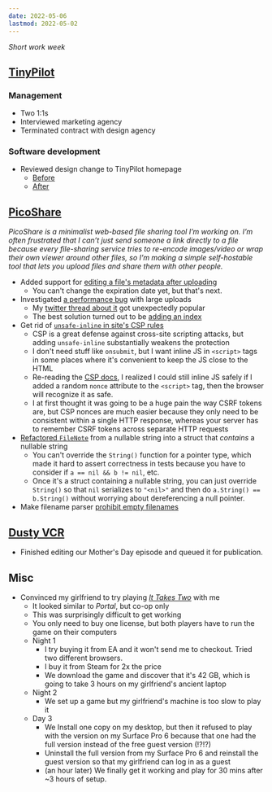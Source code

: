 ```yaml
---
date: 2022-05-06
lastmod: 2022-05-02
---
```


_Short work week_

## [TinyPilot](https://tinypilotkvm.com)

### Management

- Two 1:1s
- Interviewed marketing agency
- Terminated contract with design agency

### Software development

- Reviewed design change to TinyPilot homepage
  - [Before](NfHK.webp)
  - [After](5a84.webp)

## [PicoShare](https://pico.rocks)

_PicoShare is a minimalist web-based file sharing tool I’m working on. I’m often frustrated that I can’t just send someone a link directly to a file because every file-sharing service tries to re-encode images/video or wrap their own viewer around other files, so I’m making a simple self-hostable tool that lets you upload files and share them with other people._

- Added support for [editing a file's metadata after uploading](https://github.com/mtlynch/picoshare/pull/214)
  - You can't change the expiration date yet, but that's next.
- Investigated [a performance bug](https://github.com/mtlynch/picoshare/issues/220) with large uploads
  - My [twitter thread about it](https://twitter.com/deliberatecoder/status/1520399221291163648) got unexpectedly popular
  - The best solution turned out to be [adding an index](https://github.com/mtlynch/picoshare/commit/0495a17029cddcd9cd232698d833f12acbaed1e7)
- Get rid of [`unsafe-inline` in site's CSP rules](https://github.com/mtlynch/picoshare/pull/234)
  - CSP is a great defense against cross-site scripting attacks, but adding `unsafe-inline` substantially weakens the protection
  - I don't need stuff like `onsubmit`, but I want inline JS in `<script>` tags in some places where it's convenient to keep the JS close to the HTML
  - Re-reading the [CSP docs](https://developer.mozilla.org/en-US/docs/Web/HTTP/Headers/Content-Security-Policy/script-src#unsafe_inline_script), I realized I could still inline JS safely if I added a random `nonce` attribute to the `<script>` tag, then the browser will recognize it as safe.
  - I at first thought it was going to be a huge pain the way CSRF tokens are, but CSP nonces are much easier because they only need to be consistent within a single HTTP response, whereas your server has to remember CSRF tokens across separate HTTP requests
- [Refactored `FileNote`](https://github.com/mtlynch/picoshare/pull/228) from a nullable string into a struct that _contains_ a nullable string
  - You can't override the `String()` function for a pointer type, which made it hard to assert correctness in tests because you have to consider if `a == nil && b != nil`, etc.
  - Once it's a struct containing a nullable string, you can just override `String()` so that `nil` serializes to `"<nil>"` and then do `a.String() == b.String()` without worrying about dereferencing a null pointer.
- Make filename parser [prohibit empty filenames](https://github.com/mtlynch/picoshare/pull/229)

## [Dusty VCR](https://dustyvcr.com)

- Finished editing our Mother's Day episode and queued it for publication.

## Misc

- Convinced my girlfriend to try playing [_It Takes Two_](https://store.steampowered.com/app/1426210/It_Takes_Two/) with me
  - It looked similar to _Portal_, but co-op only
  - This was surprisingly difficult to get working
  - You only need to buy one license, but both players have to run the game on their computers
  - Night 1
    - I try buying it from EA and it won't send me to checkout. Tried two different browsers.
    - I buy it from Steam for 2x the price
    - We download the game and discover that it's 42 GB, which is going to take 3 hours on my girlfriend's ancient laptop
  - Night 2
    - We set up a game but my girlfriend's machine is too slow to play it
  - Day 3
    - We Install one copy on my desktop, but then it refused to play with the version on my Surface Pro 6 because that one had the full version instead of the free guest version (!?!?)
    - Uninstall the full version from my Surface Pro 6 and reinstall the guest version so that my girlfriend can log in as a guest
    - (an hour later) We finally get it working and play for 30 mins after ~3 hours of setup.
